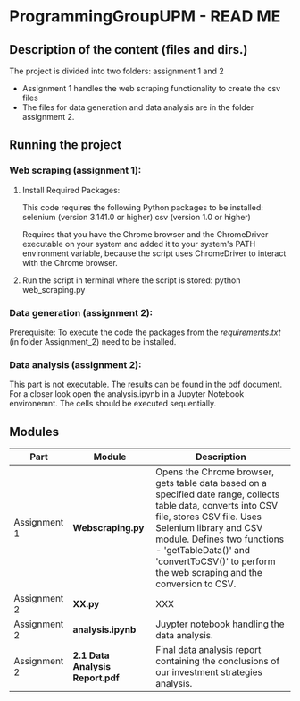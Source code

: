 # ProgrammingGroupUPM - READ ME 

## Description of the content (files and dirs.) 
The project is divided into two folders: assignment 1 and 2
- Assignment 1 handles the web scraping functionality to create the csv files
- The files for data generation and data analysis are in the folder assignment 2.

## Running the project


### Web scraping (assignment 1): 
1. Install Required Packages:

    This code requires the following Python packages to be installed:
        selenium (version 3.141.0 or higher)
        csv (version 1.0 or higher)

    Requires that you have the Chrome browser and the ChromeDriver executable on your system and added it to your system's PATH environment variable, because the script uses ChromeDriver to interact with the Chrome browser.
 
 2. Run the script in terminal where the script is stored:
    python web_scraping.py

### Data generation (assignment 2):
Prerequisite: To execute the code the packages from the *requirements.txt* (in folder Assignment_2) need to be installed.

### Data analysis (assignment 2):
This part is not executable. The results can be found in the pdf document. For a closer look open the analysis.ipynb in a Jupyter Notebook environemnt. The cells should be executed sequentially.


## Modules
| Part  | Module  | Description  |   
|---|---|---|
| Assignment 1  | **Webscraping.py**   | Opens the Chrome browser, gets table data based on a specified date range, collects table data, converts into CSV file, stores CSV file. Uses Selenium library and CSV module. Defines two functions - 'getTableData()' and 'convertToCSV()' to perform the web scraping and the conversion to CSV.  |  
| Assignment 2 | **XX.py**   | XXX  |  
| Assignment 2 | **analysis.ipynb**   | Juypter notebook handling the data analysis.  | 
| Assignment 2 | **2.1 Data Analysis Report.pdf**   | Final data analysis report containing the conclusions of our investment strategies analysis.  |   




